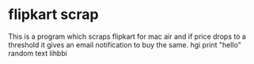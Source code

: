 # flipkart scrap
This is a program which scraps flipkart for mac air and if price drops to a threshold it gives an email notification to buy the same.
hgi
print "hello"
random text
lihbbi
